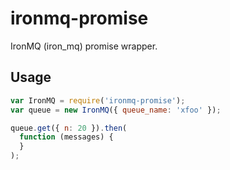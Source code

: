 # ironmq-promise

IronMQ (iron_mq) promise wrapper.


## Usage

```js
var IronMQ = require('ironmq-promise');
var queue = new IronMQ({ queue_name: 'xfoo' });

queue.get({ n: 20 }).then(
  function (messages) {
  }
);
```
